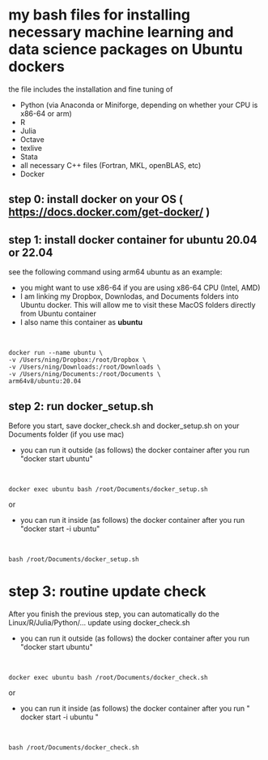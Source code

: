 # my bash files for installing necessary machine learning and data science packages on Ubuntu dockers

the file includes the installation and fine tuning of 

* Python (via Anaconda or Miniforge, depending on whether your CPU is x86-64 or arm) 
* R
* Julia
* Octave
* texlive
* Stata
* all necessary C++ files (Fortran, MKL, openBLAS, etc)
* Docker 


## step 0: install docker on your OS ( https://docs.docker.com/get-docker/ )
## step 1: install docker container for ubuntu 20.04 or 22.04 

see the following command using arm64 ubuntu as an example:

* you might want to use x86-64 if you are using x86-64 CPU (Intel, AMD)
* I am linking my Dropbox, Downlodas, and Documents folders into Ubuntu docker. This will allow me to visit these MacOS folders directly from Ubuntu container
* I also name this container as **ubuntu**

<br>

    docker run --name ubuntu \ 
    -v /Users/ning/Dropbox:/root/Dropbox \ 
    -v /Users/ning/Downloads:/root/Downloads \ 
    -v /Users/ning/Documents:/root/Documents \ 
    arm64v8/ubuntu:20.04

## step 2: run docker_setup.sh

Before you start, save docker_check.sh and docker_setup.sh on your Documents folder (if you use mac)

* you can run it outside (as follows) the docker container after you run "docker start ubuntu" 

<br>

    docker exec ubuntu bash /root/Documents/docker_setup.sh

or 

* you can run it inside (as follows) the docker container after you run "docker start -i ubuntu" 

<br>

    bash /root/Documents/docker_setup.sh

# step 3: routine update check

After you finish the previous step, you can automatically do the Linux/R/Julia/Python/... update using docker_check.sh

* you can run it outside (as follows) the docker container after you run "docker start ubuntu" 

<br>

    docker exec ubuntu bash /root/Documents/docker_check.sh

or 

* you can run it inside (as follows) the docker container after you run " docker start -i ubuntu " 
  
<br>

    bash /root/Documents/docker_check.sh